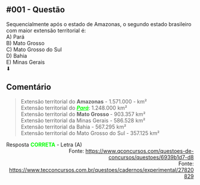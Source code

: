 <head>
  <meta charset="UTF-8">
  <meta name="description" content="Sequencialmente após o estado de Amazonas, o segundo estado brasileiro com maior extensão territorial é">
  <meta name="keywords" content="geografia, amazonas, territorial">
  <meta name="author" content="jonathasborges">
  <meta name="viewport" content="width=device-width, initial-scale=1.0">
</head>

<div data-pm-slice="1 1 []" data-en-clipboard="true">
<h2 data-pm-slice="1 1 []" data-en-clipboard="true"><b>#001 - Quest&atilde;o</b></h2>
<div></div>
<div>Sequencialmente ap&oacute;s o estado de Amazonas, o segundo estado brasileiro com maior extens&atilde;o territorial &eacute;:</div>
<div>A) Par&aacute;</div>
<div>B) Mato Grosso</div>
<div>C) Mato Grosso do Sul</div>
<div>D) Bahia</div>
<div>E) Minas Gerais</div>
<div>⬇</div>
<h2><b>Coment&aacute;rio</b></h2>
</div>
<blockquote size="">
<div>Extens&atilde;o territorial do <b><span>Amazonas</span></b> - 1.571.000 - <span>km&sup2;</span></div>
<div><span>Extens&atilde;o territorial do </span><span style="color: #00ff00;"><span style="text-decoration: underline;"><em><strong>Par&aacute;</strong></em></span></span><span>: 1.248.000&nbsp;km&sup2;</span></div>
<div><span>Extens&atilde;o territorial do </span><b><span>Mato Grosso </span></b><span>- 903.357 km&sup2;</span></div>
<div><span>Extens&atilde;o territorial da Minas Gerais - 586.528 km&sup2;</span></div>
<div><span>Extens&atilde;o territorial da Bahia - 567.295 km&sup2;</span></div>
<div><span>Extens&atilde;o territorial do Mato Grosso do Sul - 357.125 km&sup2;</span></div>
<div><span></span></div>
</blockquote>
<div><span>Resposta </span><span style="color: #00ff00;"><b><span>CORRETA</span></b></span><span> - Letra (A)</span></div>
<div><span></span></div>
<div>
<div data-pm-slice="1 1 []" data-en-clipboard="true" style="text-align: right;">Fonte: <a href="https://www.qconcursos.com/questoes-de-concursos/questoes/6939b1d7-d8" rev="en_rl_none">https://www.qconcursos.com/questoes-de-concursos/questoes/6939b1d7-d8</a></div>
<div style="text-align: right;">Fonte: <a href="https://www.tecconcursos.com.br/questoes/cadernos/experimental/27820829" rev="en_rl_none">https://www.tecconcursos.com.br/questoes/cadernos/experimental/27820829</a></div>
</div>
<div id="gtx-anchor" style="position: absolute; visibility: hidden; left: 8px; top: 553.141px; width: 505.828px; height: 102.188px;"></div>

